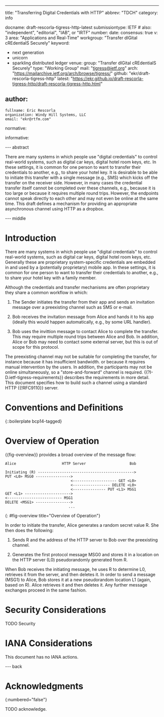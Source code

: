 ---
title: "Transferring Digital Credentials with HTTP"
abbrev: "TDCH"
category: info

docname: draft-rescorla-tigress-http-latest
submissiontype: IETF  # also: "independent", "editorial", "IAB", or "IRTF"
number:
date:
consensus: true
v: 3
area: "Applications and Real-Time"
workgroup: "Transfer dIGital cREdentialS Securely"
keyword:
 - next generation
 - unicorn
 - sparkling distributed ledger
venue:
  group: "Transfer dIGital cREdentialS Securely"
  type: "Working Group"
  mail: "tigress@ietf.org"
  arch: "https://mailarchive.ietf.org/arch/browse/tigress/"
  github: "ekr/draft-rescorla-tigress-http"
  latest: "https://ekr.github.io/draft-rescorla-tigress-http/draft-rescorla-tigress-http.html"

author:
 -
    fullname: Eric Rescorla
    organization: Windy Hill Systems, LLC
    email: "ekr@rtfm.com"

normative:

informative:


--- abstract

There are many systems in which people use "digital credentials" to
control real-world systems, such as digital car keys, digital hotel
room keys, etc. In these settings, it is common for one person to want
to transfer their credentials to another, e.g., to share your hotel
key. It is desirable to be able to initiate this transfer with a
single message (e.g., SMS) which kicks off the transfer on the
receiver side. However, in many cases the credential transfer itself
cannot be completed over these channels, e.g., because it is too large
or because it requires multiple round trips. However, the endpoints
cannot speak directly to each other and may not even be online at the
same time. This draft defines a mechanism for providing an appropriate
asynchronous channel using HTTP as a dropbox.

--- middle

# Introduction

There are many systems in which people use "digital credentials" to
control real-world systems, such as digital car keys, digital hotel
room keys, etc. Generally these are proprietary system-specific
credentials are embedded in and used by a (potentially proprietary)
mobile app.  In these settings, it is common for one person to want to
transfer their credentials to another, e.g., to share your hotel key
with a family member.

Although the credentials and transfer mechanisms are often proprietary
they share a common workflow in which:

1. The Sender initiates the transfer from their app and sends
   an invitation message over a preexisting channel such as
   SMS or e-mail.

1. Bob receives the invitation message from Alice and hands
   it to his app (ideally this would happen automatically,
   e.g., by some URL handler).

1. Bob uses the invittion message to contact Alice to complete
   the transfer. This may require multiple round trips between
   Alice and Bob. In addition, Alice or Bob may need to contact
   some external server, but this is out of scope for this
   protocol.

The preexisting channel may not be suitable for completing the
transfer, for instance because it has insufficient bandwidth.  or
because it requires manual intervention by the users. In addition,
the participants may not be online simultaneously, so a
"store-and-forward" channel is required. {{?I-D.ietf-tigress-requirements}}
describes the requirements in more detail. This document specifies
how to build such a channel using a standard HTTP {{!RFC9110}} server.


# Conventions and Definitions

{::boilerplate bcp14-tagged}


# Overview of Operation

{{fig-overview}} provides a broad overview of the message flow:

~~~ aasvg
Alice                     HTTP Server                    Bob

Initiating (R) -------------------------------------------->
PUT <L0> MSG0 ---------------->
                              <-------------------- GET <L0>
                              <----------------- DELETE <L0>
                              <--------------- PUT <L1> MSG1
GET <L1> --------------------->
<------------------------- MSG1
DELETE <MSG1> ---------------->
                             ...
~~~
{: #fig-overview title="Overview of Operation"}

In order to initiate the transfer, Alice generates a random secret
value R. She then does the following:

1. Sends R and the address of the HTTP server to Bob over the
   preexisting channel.

1. Generates the first protocol message MSG0 and stores it in
   a location on the HTTP server (L0) pseudorandomly generated from
   R.

When Bob receives the initiating message, he uses R to determine L0,
retrieves it from the server, and then deletes it. In order to send a
message (MSG1) to Alice, Bob stores it at a new pseudorandom location
L1 (again, based on R). Alice retrieves it and then deletes it. Any
further message exchanges proceed in the same fashion.




# Security Considerations

TODO Security


# IANA Considerations

This document has no IANA actions.


--- back

# Acknowledgments
{:numbered="false"}

TODO acknowledge.
